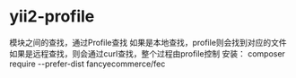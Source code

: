 # yii2-profile
模块之间的查找，通过Profile查找
如果是本地查找，profile则会找到对应的文件
如果是远程查找，则会通过curl查找，整个过程由profile控制
安装：
composer require --prefer-dist fancyecommerce/fec
